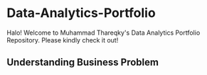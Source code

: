 # Data-Analytics-Portfolio
Halo! Welcome to Muhammad Thareqky's Data Analytics Portfolio Repository. Please kindly check it out!

## Understanding Business Problem
